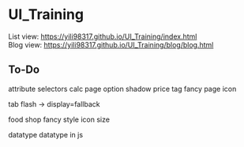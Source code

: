 # UI_Training
List view:
https://yili98317.github.io/UI_Training/index.html  
Blog view:
https://yili98317.github.io/UI_Training/blog/blog.html


## To-Do
attribute selectors
calc
page option
shadow
price tag
fancy page
icon

tab flash -> display=fallback

food shop
    fancy style
    icon size

datatype
datatype in js